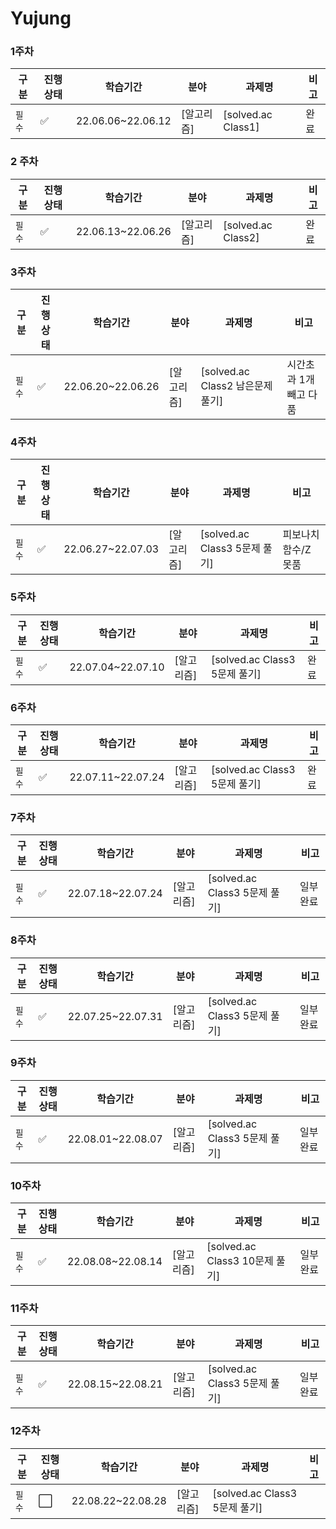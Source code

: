 # Yujung

### 1주차
|구분|진행상태|학습기간|분야|과제명|비고|
| ------ | ------ | ------ | ------ | ------ | ------ |
|`필수` | :white_check_mark: |22.06.06~22.06.12| [알고리즘] | [solved.ac Class1] | 완료 |

### 2 주차
|구분|진행상태|학습기간|분야|과제명|비고|
| ------ | ------ | ------ | ------ | ------ | ------ |
|`필수` | :white_check_mark: |22.06.13~22.06.26| [알고리즘] | [solved.ac Class2] | 완료 |

### 3주차

| 구분   | 진행상태           | 학습기간          | 분야       | 과제명                           | 비고 |
| ------ | ------------------ | ----------------- | ---------- | -------------------------------- | ---- |
| `필수` | :white_check_mark: | 22.06.20~22.06.26 | [알고리즘] | [solved.ac Class2 남은문제 풀기] |  시간초과 1개 빼고 다품    |

### 4주차

| 구분   | 진행상태             | 학습기간          | 분야       | 과제명                        | 비고 |
| ------ | -------------------- | ----------------- | ---------- | ----------------------------- | ---- |
| `필수` | :white_check_mark: | 22.06.27~22.07.03 | [알고리즘] | [solved.ac Class3 5문제 풀기] |  피보나치 함수/Z 못품    |

### 5주차

| 구분   | 진행상태             | 학습기간          | 분야       | 과제명                        | 비고 |
| ------ | -------------------- | ----------------- | ---------- | ----------------------------- | ---- |
| `필수` | :white_check_mark: | 22.07.04~22.07.10 | [알고리즘] | [solved.ac Class3 5문제 풀기] | 완료 |

### 6주차

| 구분   | 진행상태           | 학습기간          | 분야       | 과제명                        | 비고 |
| ------ | ------------------ | ----------------- | ---------- | ----------------------------- | ---- |
| `필수` | :white_check_mark: | 22.07.11~22.07.24 | [알고리즘] | [solved.ac Class3 5문제 풀기] | 완료 |

### 7주차

| 구분   | 진행상태           | 학습기간          | 분야       | 과제명                        | 비고 |
| ------ | ------------------ | ----------------- | ---------- | ----------------------------- | ---- |
| `필수` | :white_check_mark: | 22.07.18~22.07.24 | [알고리즘] | [solved.ac Class3 5문제 풀기] | 일부 완료 |

### 8주차

| 구분   | 진행상태             | 학습기간          | 분야       | 과제명                        | 비고 |
| ------ | -------------------- | ----------------- | ---------- | ----------------------------- | ---- |
| `필수` | :white_check_mark: | 22.07.25~22.07.31 | [알고리즘] | [solved.ac Class3 5문제 풀기] | 일부 완료  |

### 9주차

| 구분   | 진행상태             | 학습기간          | 분야       | 과제명                        | 비고   |
| ------ | -------------------- | ----------------- | ---------- | ----------------------------- | ------ |
| `필수` | :white_check_mark: | 22.08.01~22.08.07 | [알고리즘] | [solved.ac Class3 5문제 풀기] | 일부 완료 |

### 10주차

| 구분   | 진행상태           | 학습기간          | 분야       | 과제명                         | 비고 |
| ------ | ------------------ | ----------------- | ---------- | ------------------------------ | ---- |
| `필수` | :white_check_mark: | 22.08.08~22.08.14 | [알고리즘] | [solved.ac Class3 10문제 풀기] | 일부 완료 |

### 11주차

| 구분   | 진행상태             | 학습기간          | 분야       | 과제명                        | 비고            |
| ------ | -------------------- | ----------------- | ---------- | ----------------------------- | --------------- |
| `필수` | :white_check_mark: | 22.08.15~22.08.21 | [알고리즘] | [solved.ac Class3 5문제 풀기] | 일부 완료 |

### 12주차

| 구분   | 진행상태             | 학습기간          | 분야       | 과제명                        | 비고 |
| ------ | -------------------- | ----------------- | ---------- | ----------------------------- | ---- |
| `필수` | :white_large_square: | 22.08.22~22.08.28 | [알고리즘] | [solved.ac Class3 5문제 풀기] |      |

<!-- |`필수` | :white_check_mark: |8| [SSAFY 기본](SSAFY기본) | [SSAFY GIT 실습](SSAFY기본/SSAFY-GIT-실습) | |
|선택| :white_large_square: || [분야 추가] | [프로젝트 추가] | |
|선택| :white_large_square: || [분야 추가] | [프로젝트 추가] | |
|선택| :white_large_square: || [분야 추가] | [프로젝트 추가] | | -->
